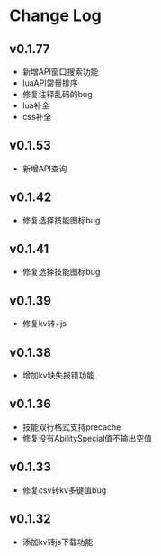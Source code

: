 # Change Log
## v0.1.77
- 新增API窗口搜索功能
- luaAPI常量排序
- 修复注释乱码的bug
- lua补全
- css补全
## v0.1.53
- 新增API查询
## v0.1.42
- 修复选择技能图标bug
## v0.1.41
- 修复选择技能图标bug
## v0.1.39
- 修复kv转+js
## v0.1.38
- 增加kv缺失报错功能
## v0.1.36
- 技能双行格式支持precache
- 修复没有AbilitySpecial值不输出空值
## v0.1.33
- 修复csv转kv多键值bug
## v0.1.32
- 添加kv转js下载功能